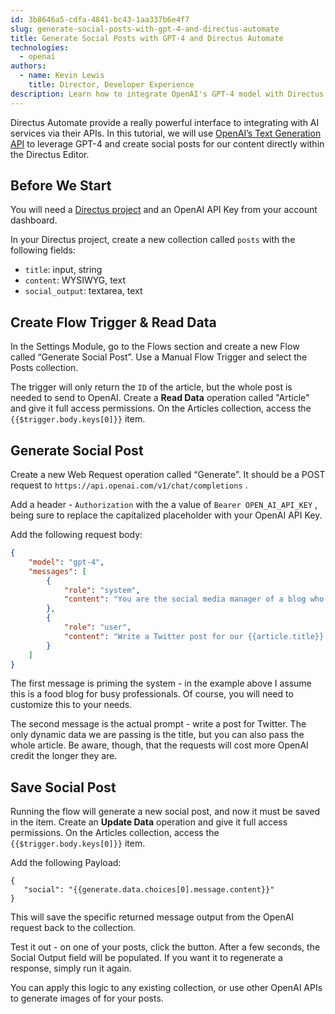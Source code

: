 ```yaml
---
id: 3b8646a5-cdfa-4841-bc43-1aa337b6e4f7
slug: generate-social-posts-with-gpt-4-and-directus-automate
title: Generate Social Posts with GPT-4 and Directus Automate
technologies:
  - openai
authors:
  - name: Kevin Lewis
    title: Director, Developer Experience
description: Learn how to integrate OpenAI's GPT-4 model with Directus Automate.
---
```

Directus Automate provide a really powerful interface to integrating with AI services via their APIs. In this tutorial, we will use [OpenAI’s Text Generation API](https://platform.openai.com/docs/api-reference/chat/create) to leverage GPT-4 and create social posts for our content directly within the Directus Editor.

## Before We Start

You will need a [Directus project](/getting-started/overview) and an OpenAI API Key from your account dashboard.

In your Directus project, create a new collection called `posts` with the following fields:
- `title`: input, string
- `content`: WYSIWYG, text
- `social_output`: textarea, text

## Create Flow Trigger & Read Data

In the Settings Module, go to the Flows section and create a new Flow called “Generate Social Post”. Use a Manual Flow Trigger and select the Posts collection.

The trigger will only return the `ID` of the article, but the whole post is needed to send to OpenAI. Create a **Read Data** operation called "Article" and give it full access permissions. On the Articles collection, access the `{{$trigger.body.keys[0]}}` item.

## Generate Social Post

Create a new Web Request operation called “Generate”. It should be a POST request to `https://api.openai.com/v1/chat/completions` .

Add a header - `Authorization` with the a value of `Bearer OPEN_AI_API_KEY` , being sure to replace the capitalized placeholder with your OpenAI API Key.

Add the following request body:

```json
{
	"model": "gpt-4",
    "messages": [
    	{
        	"role": "system",
            "content": "You are the social media manager of a blog who takes recipe articles and writes compelling promotional posts for social media based on the copy I provide. The audience is busy professionals who have little time."
        },
        {
        	"role": "user",
            "content": "Write a Twitter post for our {{article.title}} recipe."
        }
    ]
}
```

The first message is priming the system - in the example above I assume this is a food blog for busy professionals. Of course, you will need to customize this to your needs.

The second message is the actual prompt - write a post for Twitter. The only dynamic data we are passing is the title, but you can also pass the whole article. Be aware, though, that the requests will cost more OpenAI credit the longer they are.

## Save Social Post

Running the flow will generate a new social post, and now it must be saved in the item. Create an **Update Data** operation and give it full access permissions. On the Articles collection, access the `{{$trigger.body.keys[0]}}` item.

Add the following Payload:

 ```
 {
 	"social": "{{generate.data.choices[0].message.content}}"
 }
 ```

This will save the specific returned message output from the OpenAI request back to the collection.

Test it out - on one of your posts, click the button. After a few seconds, the Social Output field will be populated. If you want it to regenerate a response, simply run it again.

You can apply this logic to any existing collection, or use other OpenAI APIs to generate images of for your posts.
